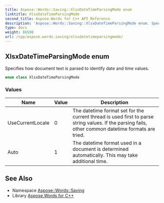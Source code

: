 ```yaml
---
title: Aspose::Words::Saving::XlsxDateTimeParsingMode enum
linktitle: XlsxDateTimeParsingMode
second_title: Aspose.Words for C++ API Reference
description: 'Aspose::Words::Saving::XlsxDateTimeParsingMode enum. Specifies how document text is parsed to identify date and time values in C++.'
type: docs
weight: 86500
url: /cpp/aspose.words.saving/xlsxdatetimeparsingmode/
---
```

## XlsxDateTimeParsingMode enum


Specifies how document text is parsed to identify date and time values.

```cpp
enum class XlsxDateTimeParsingMode
```

### Values

| Name | Value | Description |
| --- | --- | --- |
| UseCurrentLocale | 0 | The datetime format set for the current thread is used first to parse string values. If the parsing fails, other common datetime formats are tried. |
| Auto | 1 | The datetime format used in a document is determined automatically. This may take additional time. |

## See Also

* Namespace [Aspose::Words::Saving](../)
* Library [Aspose.Words for C++](../../)
